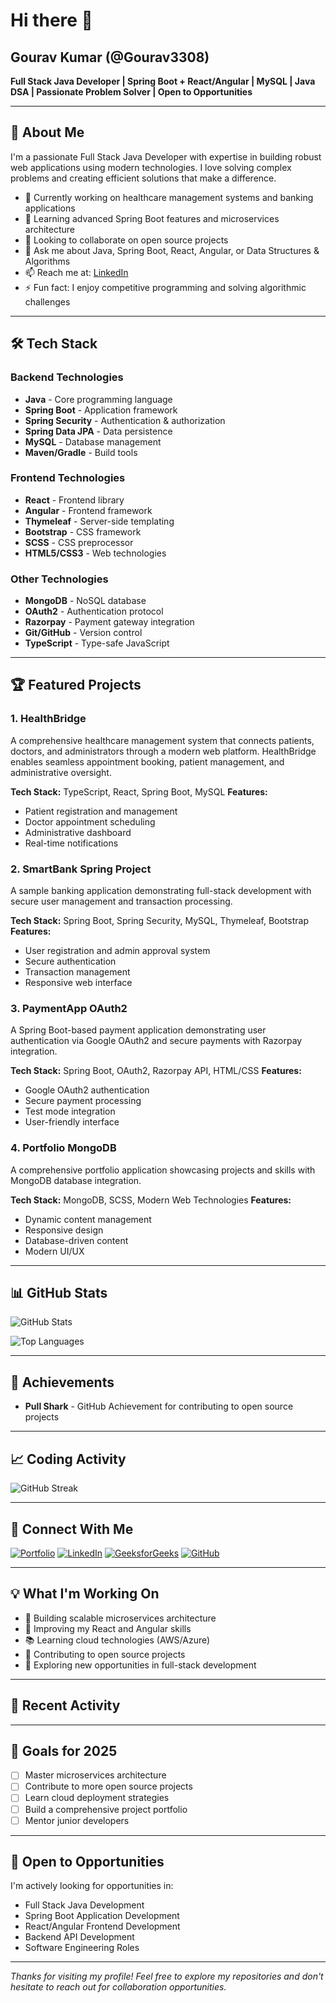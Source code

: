 # Hi there 👋

## Gourav Kumar (@Gourav3308)

**Full Stack Java Developer | Spring Boot + React/Angular | MySQL | Java DSA | Passionate Problem Solver | Open to Opportunities**

---

## 🚀 About Me

I'm a passionate Full Stack Java Developer with expertise in building robust web applications using modern technologies. I love solving complex problems and creating efficient solutions that make a difference.

- 🔭 Currently working on healthcare management systems and banking applications
- 🌱 Learning advanced Spring Boot features and microservices architecture
- 👯 Looking to collaborate on open source projects
- 💬 Ask me about Java, Spring Boot, React, Angular, or Data Structures & Algorithms
- 📫 Reach me at: [LinkedIn](https://www.linkedin.com/public-profile/settings?lipi=urn%3Ali%3Apage%3Ad_flagship3_profile_self_edit_contact-info%3BtgpwFEK7R1uGAO2U0gg4Pg%3D%3D)
- ⚡ Fun fact: I enjoy competitive programming and solving algorithmic challenges

---

## 🛠️ Tech Stack

### Backend Technologies
- **Java** - Core programming language
- **Spring Boot** - Application framework
- **Spring Security** - Authentication & authorization
- **Spring Data JPA** - Data persistence
- **MySQL** - Database management
- **Maven/Gradle** - Build tools

### Frontend Technologies
- **React** - Frontend library
- **Angular** - Frontend framework
- **Thymeleaf** - Server-side templating
- **Bootstrap** - CSS framework
- **SCSS** - CSS preprocessor
- **HTML5/CSS3** - Web technologies

### Other Technologies
- **MongoDB** - NoSQL database
- **OAuth2** - Authentication protocol
- **Razorpay** - Payment gateway integration
- **Git/GitHub** - Version control
- **TypeScript** - Type-safe JavaScript

---

## 🏆 Featured Projects

### 1. HealthBridge
A comprehensive healthcare management system that connects patients, doctors, and administrators through a modern web platform. HealthBridge enables seamless appointment booking, patient management, and administrative oversight.

**Tech Stack:** TypeScript, React, Spring Boot, MySQL
**Features:**
- Patient registration and management
- Doctor appointment scheduling
- Administrative dashboard
- Real-time notifications

### 2. SmartBank Spring Project
A sample banking application demonstrating full-stack development with secure user management and transaction processing.

**Tech Stack:** Spring Boot, Spring Security, MySQL, Thymeleaf, Bootstrap
**Features:**
- User registration and admin approval system
- Secure authentication
- Transaction management
- Responsive web interface

### 3. PaymentApp OAuth2
A Spring Boot-based payment application demonstrating user authentication via Google OAuth2 and secure payments with Razorpay integration.

**Tech Stack:** Spring Boot, OAuth2, Razorpay API, HTML/CSS
**Features:**
- Google OAuth2 authentication
- Secure payment processing
- Test mode integration
- User-friendly interface

### 4. Portfolio MongoDB
A comprehensive portfolio application showcasing projects and skills with MongoDB database integration.

**Tech Stack:** MongoDB, SCSS, Modern Web Technologies
**Features:**
- Dynamic content management
- Responsive design
- Database-driven content
- Modern UI/UX

---

## 📊 GitHub Stats

![GitHub Stats](https://github-readme-stats.vercel.app/api?username=Gourav3308&show_icons=true&theme=radical&hide_border=true)

![Top Languages](https://github-readme-stats.vercel.app/api/top-langs/?username=Gourav3308&layout=compact&theme=radical&hide_border=true)

---

## 🏅 Achievements

- **Pull Shark** - GitHub Achievement for contributing to open source projects

---

## 📈 Coding Activity

![GitHub Streak](https://github-readme-streak-stats.herokuapp.com/?user=Gourav3308&theme=radical&hide_border=true)

---

## 🔗 Connect With Me

[![Portfolio](https://img.shields.io/badge/Portfolio-000000?style=for-the-badge&logo=vercel&logoColor=white)](https://portfolio-mongo-db.vercel.app/)
[![LinkedIn](https://img.shields.io/badge/LinkedIn-0077B5?style=for-the-badge&logo=linkedin&logoColor=white)](https://www.linkedin.com/public-profile/settings?lipi=urn%3Ali%3Apage%3Ad_flagship3_profile_self_edit_contact-info%3BtgpwFEK7R1uGAO2U0gg4Pg%3D%3D)
[![GeeksforGeeks](https://img.shields.io/badge/GeeksforGeeks-298D46?style=for-the-badge&logo=geeksforgeeks&logoColor=white)](https://www.geeksforgeeks.org/user/gouravsah/)
[![GitHub](https://img.shields.io/badge/GitHub-100000?style=for-the-badge&logo=github&logoColor=white)](https://github.com/Gourav3308)

---

## 💡 What I'm Working On

- 🔨 Building scalable microservices architecture
- 🎯 Improving my React and Angular skills
- 📚 Learning cloud technologies (AWS/Azure)
- 🚀 Contributing to open source projects
- 💼 Exploring new opportunities in full-stack development

---

## 📝 Recent Activity

<!--START_SECTION:activity-->
<!--END_SECTION:activity-->

---

## 🎯 Goals for 2025

- [ ] Master microservices architecture
- [ ] Contribute to more open source projects
- [ ] Learn cloud deployment strategies
- [ ] Build a comprehensive project portfolio
- [ ] Mentor junior developers

---

## 💼 Open to Opportunities

I'm actively looking for opportunities in:
- Full Stack Java Development
- Spring Boot Application Development
- React/Angular Frontend Development
- Backend API Development
- Software Engineering Roles

---

*Thanks for visiting my profile! Feel free to explore my repositories and don't hesitate to reach out for collaboration opportunities.*
